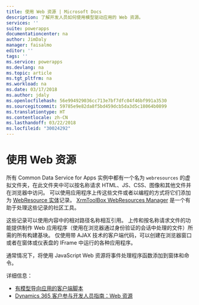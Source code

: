 ```yaml
---
title: 使用 Web 资源 | Microsoft Docs
description: 了解开发人员如何使用模型驱动应用的 Web 资源。
services: ''
suite: powerapps
documentationcenter: na
author: JimDaly
manager: faisalmo
editor: ''
tags: ''
ms.service: powerapps
ms.devlang: na
ms.topic: article
ms.tgt_pltfrm: na
ms.workload: na
ms.date: 03/17/2018
ms.author: jdaly
ms.openlocfilehash: 56e994929036cc713e7bf7dfc04f46bf991a3530
ms.sourcegitcommit: 59785e9e82da8f5bd459dcb5da3d5c18064b0899
ms.translationtype: HT
ms.contentlocale: zh-CN
ms.lasthandoff: 03/22/2018
ms.locfileid: "30024292"
---
```

# <a name="use-web-resources"></a>使用 Web 资源

所有 Common Data Service for Apps 实例中都有一个名为 `webresources` 的虚拟文件夹，在此文件夹中可以按名称请求 HTML、JS、CSS、图像和其他文件并在浏览器中访问。 可以使用应用程序上传这些文件或者以编程的方式将它们添加为 [WebResource 实体](../common-data-service/reference/entities/webresource.md)记录。 [XrmToolBox WebResources Manager](https://www.xrmtoolbox.com/plugins/MsCrmTools.WebResourcesManager/) 是一个有助于处理这些记录的社区工具。

这些记录可以使用内容中的相对路径名称相互引用。 上传和按名称请求文件的功能提供制作 Web 应用程序（使用在浏览器通过身份验证的会话中处理的文件）所需的所有构建基块。 仅使用带 AJAX 技术的客户端代码，可以创建在浏览器窗口或者在窗体或仪表盘的 IFrame 中运行的各种应用程序。 

通常情况下，将使用 JavaScript Web 资源将事件处理程序函数添加到窗体和命令。

详细信息：
- [有模型导向应用的客户端脚本](client-scripting.md)
- [Dynamics 365 客户参与开发人员指南：Web 资源](/dynamics365/customer-engagement/developer/web-resources)
